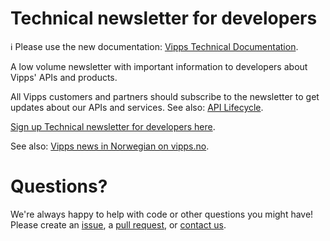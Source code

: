 <!-- START_METADATA
---
sidebar_position: 95
title: Newsletters
hide_table_of_contents: true
pagination_next: null
pagination_prev: null
---
END_METADATA -->

# Technical newsletter for developers

<!-- START_COMMENT -->

ℹ️ Please use the new documentation:
[Vipps Technical Documentation](https://vippsas.github.io/vipps-developer-docs/).

<!-- END_COMMENT -->

A low volume newsletter with important information to developers about Vipps'
APIs and products.

All Vipps customers and partners should subscribe to the newsletter to get
updates about our APIs and services. See also:
[API Lifecycle](../common-topics/api-lifecycle.md).

[Sign up Technical newsletter for developers here](https://cloud.melding.vipps.no/utv).

See also:
[Vipps news in Norwegian on vipps.no](https://www.vipps.no/om-oss/nyheter/).

# Questions?

We're always happy to help with code or other questions you might have!
Please create an [issue](https://github.com/vippsas/vipps-developers/issues),
a [pull request](https://github.com/vippsas/vipps-developers/pulls),
or [contact us](https://vippsas.github.io/vipps-developer-docs/docs/vipps-developers/contact).
